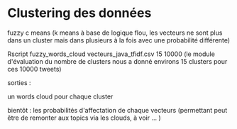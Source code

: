 # Clustering des données

fuzzy c means (k means à base de logique flou, les vecteurs ne sont plus dans un cluster mais dans plusieurs à la fois avec une probabilité différente) 

Rscript fuzzy_words_cloud vecteurs_java_tfidf.csv 15 10000 (le module d'évaluation du nombre de clusters nous a donné environs 15 clusters pour ces 10000 tweets) 

sorties : 

un words cloud pour chaque cluster

bientôt : les probabilités d'affectation de chaque vecteurs (permettant peut être de remonter aux topics via les clouds, à voir ... )
